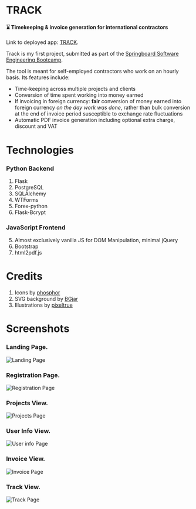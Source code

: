 # TRACK
#### :hourglass: Timekeeping & invoice generation for international contractors


Link to deployed app: [TRACK](https://track-work-logger.herokuapp.com/).

Track is my first project, submitted as part of the [Springboard Software Engineering Bootcamp](https://www.springboard.com/). 

The tool is meant for self-employed contractors who work on an hourly basis. Its features include: 
 
* Time-keeping across multiple projects and clients
* Conversion of time spent working into money earned
* If invoicing in foreign currency: __fair__ conversion of money earned into foreign currency _on the day work was done_, rather than bulk conversion at the end of invoice period susceptible to exchange rate fluctuations
* Automatic PDF invoice generation including optional extra charge, discount and VAT



# Technologies 

### Python Backend

1. Flask
2. PostgreSQL
3. SQLAlchemy
4. WTForms
5. Forex-python
6. Flask-Bcrypt

### JavaScript Frontend
5. Almost exclusively vanilla JS for DOM Manipulation, minimal jQuery
6. Bootstrap
7. html2pdf.js

# Credits

1. Icons by [phosphor](https://phosphoricons.com/)
2. SVG background by [BGjar](https://bgjar.com/)
3. Illustrations by [pixeltrue](https://www.pixeltrue.com/)


# Screenshots

### Landing Page. 
![Landing Page](./README_imgs/landing.png)
### Registration Page.
![Registration Page](./README_imgs/signup.png)
### Projects View.
![Projects Page](./README_imgs/projects.png)
### User Info View.
![User info Page](./README_imgs/user_info.png)
### Invoice View.
![Invoice Page](./README_imgs/invoice.png)
### Track View.
![Track Page](./README_imgs/track.png)






